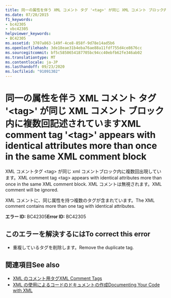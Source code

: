 ```yaml
---
title: 同一の属性を伴う XML コメント タグ '<tag>' が同じ XML コメント ブロック内に複数回記述されています
ms.date: 07/20/2015
f1_keywords:
- bc42305
- vbc42305
helpviewer_keywords:
- BC42305
ms.assetid: 3707a863-149f-4ce8-858f-9d78e14ad5b6
ms.openlocfilehash: 3de18eae31b4eba76ae88a11fdf755d4ce8676cc
ms.sourcegitcommit: bf5c5850654187705bc94cc40ebfb62fe346ab02
ms.translationtype: MT
ms.contentlocale: ja-JP
ms.lasthandoff: 09/23/2020
ms.locfileid: "91091302"
---
```

# <a name="xml-comment-tag-tag-appears-with-identical-attributes-more-than-once-in-the-same-xml-comment-block"></a><span data-ttu-id="4cfdf-102">同一の属性を伴う XML コメント タグ '\<tag>' が同じ XML コメント ブロック内に複数回記述されています</span><span class="sxs-lookup"><span data-stu-id="4cfdf-102">XML comment tag '\<tag>' appears with identical attributes more than once in the same XML comment block</span></span>

<span data-ttu-id="4cfdf-103">XML コメントタグ \<tag> が同じ xml コメントブロック内に複数回出現しています。</span><span class="sxs-lookup"><span data-stu-id="4cfdf-103">XML comment tag \<tag> appears with identical attributes more than once in the same XML comment block.</span></span> <span data-ttu-id="4cfdf-104">XML コメントは無視されます。</span><span class="sxs-lookup"><span data-stu-id="4cfdf-104">XML comment will be ignored.</span></span>  
  
 <span data-ttu-id="4cfdf-105">XML コメントに、同じ属性を持つ複数のタグが含まれています。</span><span class="sxs-lookup"><span data-stu-id="4cfdf-105">The XML comment contains more than one tag with identical attributes.</span></span>  
  
 <span data-ttu-id="4cfdf-106">**エラー ID:** BC42305</span><span class="sxs-lookup"><span data-stu-id="4cfdf-106">**Error ID:** BC42305</span></span>  
  
## <a name="to-correct-this-error"></a><span data-ttu-id="4cfdf-107">このエラーを解決するには</span><span class="sxs-lookup"><span data-stu-id="4cfdf-107">To correct this error</span></span>  
  
- <span data-ttu-id="4cfdf-108">重複しているタグを削除します。</span><span class="sxs-lookup"><span data-stu-id="4cfdf-108">Remove the duplicate tag.</span></span>  
  
## <a name="see-also"></a><span data-ttu-id="4cfdf-109">関連項目</span><span class="sxs-lookup"><span data-stu-id="4cfdf-109">See also</span></span>

- [<span data-ttu-id="4cfdf-110">XML のコメント用タグ</span><span class="sxs-lookup"><span data-stu-id="4cfdf-110">XML Comment Tags</span></span>](../language-reference/xmldoc/index.md)
- [<span data-ttu-id="4cfdf-111">XML の使用によるコードのドキュメントの作成</span><span class="sxs-lookup"><span data-stu-id="4cfdf-111">Documenting Your Code with XML</span></span>](../programming-guide/program-structure/documenting-your-code-with-xml.md)
